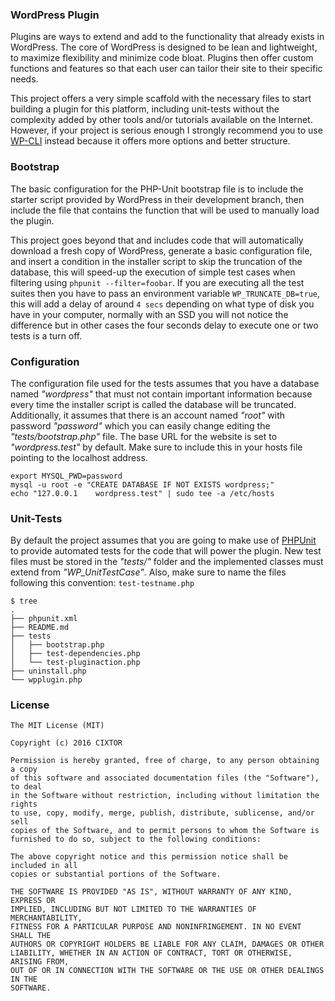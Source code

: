 ### WordPress Plugin

Plugins are ways to extend and add to the functionality that already exists in WordPress. The core of WordPress is designed to be lean and lightweight, to maximize flexibility and minimize code bloat. Plugins then offer custom functions and features so that each user can tailor their site to their specific needs.

This project offers a very simple scaffold with the necessary files to start building a plugin for this platform, including unit-tests without the complexity added by other tools and/or tutorials available on the Internet. However, if your project is serious enough I strongly recommend you to use [WP-CLI](https://wp-cli.org/) instead because it offers more options and better structure.

### Bootstrap

The basic configuration for the PHP-Unit bootstrap file is to include the starter script provided by WordPress in their development branch, then include the file that contains the function that will be used to manually load the plugin.

This project goes beyond that and includes code that will automatically download a fresh copy of WordPress, generate a basic configuration file, and insert a condition in the installer script to skip the truncation of the database, this will speed-up the execution of simple test cases when filtering using `phpunit --filter=foobar`. If you are executing all the test suites then you have to pass an environment variable `WP_TRUNCATE_DB=true`, this will add a delay of around `4 secs` depending on what type of disk you have in your computer, normally with an SSD you will not notice the difference but in other cases the four seconds delay to execute one or two tests is a turn off.

### Configuration

The configuration file used for the tests assumes that you have a database named _"wordpress"_ that must not contain important information because every time the installer script is called the database will be truncated. Additionally, it assumes that there is an account named _"root"_ with password _"password"_ which you can easily change editing the _"tests/bootstrap.php"_ file. The base URL for the website is set to _"wordpress.test"_ by default. Make sure to include this in your hosts file pointing to the localhost address.

```shell
export MYSQL_PWD=password
mysql -u root -e "CREATE DATABASE IF NOT EXISTS wordpress;"
echo "127.0.0.1    wordpress.test" | sudo tee -a /etc/hosts
```

### Unit-Tests

By default the project assumes that you are going to make use of [PHPUnit](https://phpunit.de/) to provide automated tests for the code that will power the plugin. New test files must be stored in the _"tests/"_ folder and the implemented classes must extend from _"WP_UnitTestCase"_. Also, make sure to name the files following this convention: `test-testname.php`

```shell
$ tree
.
├── phpunit.xml
├── README.md
├── tests
│   ├── bootstrap.php
│   ├── test-dependencies.php
│   └── test-pluginaction.php
├── uninstall.php
└── wpplugin.php
```

### License

```
The MIT License (MIT)

Copyright (c) 2016 CIXTOR

Permission is hereby granted, free of charge, to any person obtaining a copy
of this software and associated documentation files (the "Software"), to deal
in the Software without restriction, including without limitation the rights
to use, copy, modify, merge, publish, distribute, sublicense, and/or sell
copies of the Software, and to permit persons to whom the Software is
furnished to do so, subject to the following conditions:

The above copyright notice and this permission notice shall be included in all
copies or substantial portions of the Software.

THE SOFTWARE IS PROVIDED "AS IS", WITHOUT WARRANTY OF ANY KIND, EXPRESS OR
IMPLIED, INCLUDING BUT NOT LIMITED TO THE WARRANTIES OF MERCHANTABILITY,
FITNESS FOR A PARTICULAR PURPOSE AND NONINFRINGEMENT. IN NO EVENT SHALL THE
AUTHORS OR COPYRIGHT HOLDERS BE LIABLE FOR ANY CLAIM, DAMAGES OR OTHER
LIABILITY, WHETHER IN AN ACTION OF CONTRACT, TORT OR OTHERWISE, ARISING FROM,
OUT OF OR IN CONNECTION WITH THE SOFTWARE OR THE USE OR OTHER DEALINGS IN THE
SOFTWARE.
```
